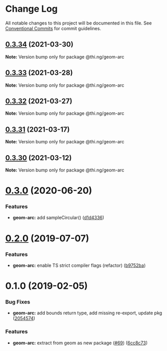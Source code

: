 # Change Log

All notable changes to this project will be documented in this file.
See [Conventional Commits](https://conventionalcommits.org) for commit guidelines.

## [0.3.34](https://github.com/thi-ng/umbrella/compare/@thi.ng/geom-arc@0.3.33...@thi.ng/geom-arc@0.3.34) (2021-03-30)

**Note:** Version bump only for package @thi.ng/geom-arc





## [0.3.33](https://github.com/thi-ng/umbrella/compare/@thi.ng/geom-arc@0.3.32...@thi.ng/geom-arc@0.3.33) (2021-03-28)

**Note:** Version bump only for package @thi.ng/geom-arc





## [0.3.32](https://github.com/thi-ng/umbrella/compare/@thi.ng/geom-arc@0.3.31...@thi.ng/geom-arc@0.3.32) (2021-03-27)

**Note:** Version bump only for package @thi.ng/geom-arc





## [0.3.31](https://github.com/thi-ng/umbrella/compare/@thi.ng/geom-arc@0.3.30...@thi.ng/geom-arc@0.3.31) (2021-03-17)

**Note:** Version bump only for package @thi.ng/geom-arc





## [0.3.30](https://github.com/thi-ng/umbrella/compare/@thi.ng/geom-arc@0.3.29...@thi.ng/geom-arc@0.3.30) (2021-03-12)

**Note:** Version bump only for package @thi.ng/geom-arc





# [0.3.0](https://github.com/thi-ng/umbrella/compare/@thi.ng/geom-arc@0.2.32...@thi.ng/geom-arc@0.3.0) (2020-06-20)


### Features

* **geom-arc:** add sampleCircular() ([d1d4336](https://github.com/thi-ng/umbrella/commit/d1d4336b1ca331e4d367e0fad8e815ad2e669985))





# [0.2.0](https://github.com/thi-ng/umbrella/compare/@thi.ng/geom-arc@0.1.17...@thi.ng/geom-arc@0.2.0) (2019-07-07)

### Features

* **geom-arc:** enable TS strict compiler flags (refactor) ([b9752ba](https://github.com/thi-ng/umbrella/commit/b9752ba))

# 0.1.0 (2019-02-05)

### Bug Fixes

* **geom-arc:** add bounds return type, add missing re-export, update pkg ([2054574](https://github.com/thi-ng/umbrella/commit/2054574))

### Features

* **geom-arc:** extract from geom as new package ([#69](https://github.com/thi-ng/umbrella/issues/69)) ([6cc8c73](https://github.com/thi-ng/umbrella/commit/6cc8c73))

